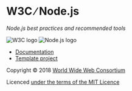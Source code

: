 # W3C &#8725; Node.js

*Node.js best practices and recommended tools*

![W3C logo](https://w3c.github.io/nodejs/doc/img/w3c-logo.png "W3C logo") ![Node.js logo](https://w3c.github.io/nodejs/doc/img/nodejs-logo.png "Node.js logo")

* [Documentation](https://w3c.github.io/nodejs/doc/)
* [Template project](https://github.com/w3c/nodejs/tree/master/template/)

Copyright &copy; 2018 [World Wide Web Consortium](https://www.w3.org/)

Licenced [under the terms of the MIT Licence](LICENSE.md)
